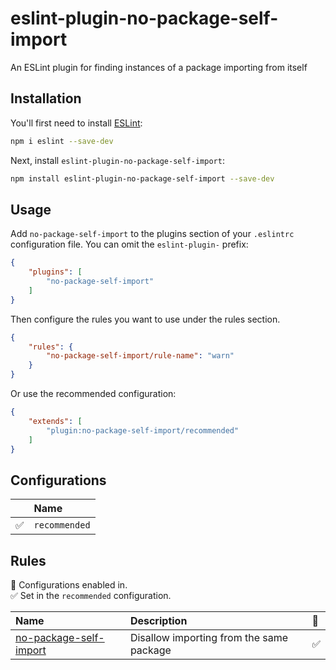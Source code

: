 # eslint-plugin-no-package-self-import

An ESLint plugin for finding instances of a package importing from itself

## Installation

You'll first need to install [ESLint](https://eslint.org/):

```sh
npm i eslint --save-dev
```

Next, install `eslint-plugin-no-package-self-import`:

```sh
npm install eslint-plugin-no-package-self-import --save-dev
```

## Usage

Add `no-package-self-import` to the plugins section of your `.eslintrc` configuration file. You can omit the `eslint-plugin-` prefix:

```json
{
    "plugins": [
        "no-package-self-import"
    ]
}
```

Then configure the rules you want to use under the rules section.

```json
{
    "rules": {
        "no-package-self-import/rule-name": "warn"
    }
}
```

Or use the recommended configuration:

```json
{
    "extends": [
        "plugin:no-package-self-import/recommended"
    ]
}
```

## Configurations

<!-- begin auto-generated configs list -->

|    | Name          |
| :- | :------------ |
| ✅  | `recommended` |

<!-- end auto-generated configs list -->

## Rules

<!-- begin auto-generated rules list -->

💼 Configurations enabled in.\
✅ Set in the `recommended` configuration.

| Name                                                           | Description                              | 💼 |
| :------------------------------------------------------------- | :--------------------------------------- | :- |
| [no-package-self-import](docs/rules/no-package-self-import.md) | Disallow importing from the same package | ✅  |

<!-- end auto-generated rules list -->
